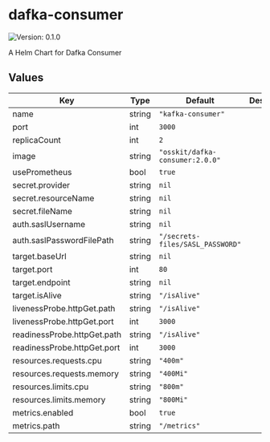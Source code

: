 # dafka-consumer

![Version: 0.1.0](https://img.shields.io/badge/Version-0.1.0-informational?style=flat-square)

A Helm Chart for Dafka Consumer

## Values

| Key | Type | Default | Description |
|-----|------|---------|-------------|
| name | string | `"kafka-consumer"` |  |
| port | int | `3000` |  |
| replicaCount | int | `2` |  |
| image | string | `"osskit/dafka-consumer:2.0.0"` |  |
| usePrometheus | bool | `true` |  |
| secret.provider | string | `nil` |  |
| secret.resourceName | string | `nil` |  |
| secret.fileName | string | `nil` |  |
| auth.saslUsername | string | `nil` |  |
| auth.saslPasswordFilePath | string | `"/secrets-files/SASL_PASSWORD"` |  |
| target.baseUrl | string | `nil` |  |
| target.port | int | `80` |  |
| target.endpoint | string | `nil` |  |
| target.isAlive | string | `"/isAlive"` |  |
| livenessProbe.httpGet.path | string | `"/isAlive"` |  |
| livenessProbe.httpGet.port | int | `3000` |  |
| readinessProbe.httpGet.path | string | `"/isAlive"` |  |
| readinessProbe.httpGet.port | int | `3000` |  |
| resources.requests.cpu | string | `"400m"` |  |
| resources.requests.memory | string | `"400Mi"` |  |
| resources.limits.cpu | string | `"800m"` |  |
| resources.limits.memory | string | `"800Mi"` |  |
| metrics.enabled | bool | `true` |  |
| metrics.path | string | `"/metrics"` |  |

